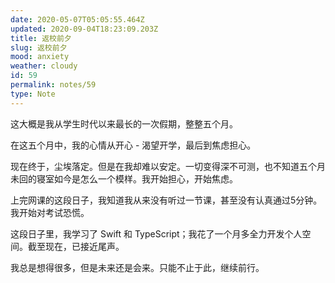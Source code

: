 ```yaml
---
date: 2020-05-07T05:05:55.464Z
updated: 2020-09-04T18:23:09.203Z
title: 返校前夕
slug: 返校前夕
mood: anxiety
weather: cloudy
id: 59
permalink: notes/59
type: Note
---
```


这大概是我从学生时代以来最长的一次假期，整整五个月。

在这五个月中，我的心情从开心 - 渴望开学，最后到焦虑担心。

现在终于，尘埃落定。但是在我却难以安定。一切变得深不可测，也不知道五个月未回的寝室如今是怎么一个模样。我开始担心，开始焦虑。

上完网课的这段日子，我知道我从来没有听过一节课，甚至没有认真通过5分钟。我开始对考试恐慌。

这段日子里，我学习了 Swift 和 TypeScript；我花了一个月多全力开发个人空间。截至现在，已接近尾声。

我总是想得很多，但是未来还是会来。只能不止于此，继续前行。